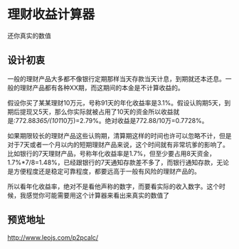 # 理财收益计算器
还你真实的数值

## 设计初衷
一般的理财产品大多都不像银行定期那样当天存款当天计息，到期就还本还息。一般的理财产品都有各种XX期，而这期间的本金是不计算收益的。

假设你买了某某理财10万元，号称91天的年化收益率是3.1%。假设认购期5天，到期后提现又5天，那么你实际就被占用了10天的资金所以收益就是:772.88*365/(101*10万)=2.79%。绝对收益是772.88/10万=0.7728%。

如果期限较长的理财产品这些认购期，清算期这样的时间也许可以忽略不计，但是对于7天或者一个月以内的短期理财产品来说，这个时间就有非常坑爹的影响了。比如银行的7天理财产品，号称年化收益率是1.7%，但至少要占用8天资金，1.7%*7/8=1.48%，已经跟银行的7天通知存款差不多了，而银行通知存款，无论是方便程度还是稳定可靠程度，都要远高于一般有风险的理财产品的。

所以看年化收益率，绝对不是看他声称的数字，而要看实际的收入数字。这个时候，我感觉你可能需要用这个计算器来看出来真实的数值了

## 预览地址
http://www.leojs.com/p2pcalc/